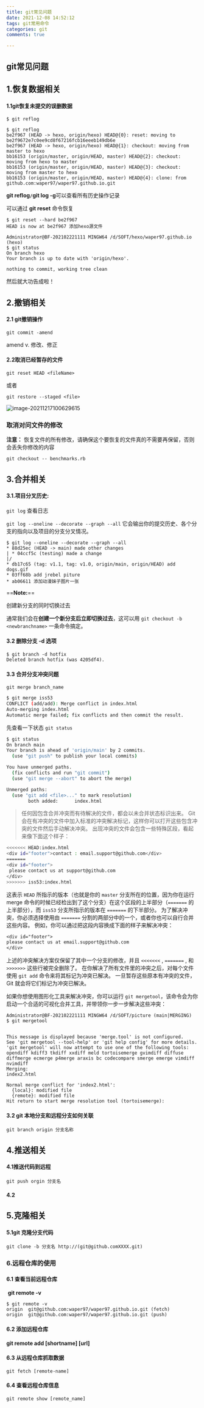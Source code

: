 ```yaml
---
title: git常见问题
date: 2021-12-08 14:52:12
tags: git常用命令
categories: git
comments: true

---
```



<!--more-->

## git常见问题

## 1.恢复数据相关

#### 1.1git恢复未提交的误删数据

```shell
$ git reflog
```

```shell
$ git reflog
be2f967 (HEAD -> hexo, origin/hexo) HEAD@{0}: reset: moving to be2f9672e7c0ee9cd8f67216fcb16eeeb149db6e
be2f967 (HEAD -> hexo, origin/hexo) HEAD@{1}: checkout: moving from master to hexo
bb16153 (origin/master, origin/HEAD, master) HEAD@{2}: checkout: moving from hexo to master
bb16153 (origin/master, origin/HEAD, master) HEAD@{3}: checkout: moving from master to hexo
bb16153 (origin/master, origin/HEAD, master) HEAD@{4}: clone: from github.com:waper97/waper97.github.io.git

```

**git reflog`/`git log -g**可以查看所有历史操作记录

可以通过 **git reset** 命令恢复

```shell
$ git reset --hard be2f967
HEAD is now at be2f967 添加hexo源文件

Administrator@BF-202102221111 MINGW64 /d/SOFT/hexo/waper97.github.io (hexo)
$ git status
On branch hexo
Your branch is up to date with 'origin/hexo'.

nothing to commit, working tree clean
```

然后就大功告成啦！





## 2.撤销相关

#### 2.1 git撤销操作

```
git commit -amend
```

amend v. 修改、修正

#### 2.2取消已经暂存的文件

```shell
git reset HEAD <fileName>
```

或者

```shell
git restore --staged <file>
```

![image-20211217100629615](https://raw.githubusercontent.com/waper97/Pic-Go/main/img/202112201032386.png)	

### 取消对问文件的修改

**注意：** 恢复文件的所有修改，请确保这个要恢复的文件真的不需要再保留，否则会丢失你修改的内容

```shell
git checkout -- benchmarks.rb
```





## 3.合并相关

#### 3.1.项目分叉历史:

`git log` 查看日志

`git log --oneline --decorate --graph --all`   它会输出你的提交历史、各个分支的指向以及项目的分支分叉情况。

```shell
$ git log --oneline --decorate --graph --all
* 88d25ec (HEAD -> main) made other changes
| * 04ccf5c (testing) made a change
|/
* db17c65 (tag: v1.1, tag: v1.0, origin/main, origin/HEAD) add dogs.gif
* 03ff68b add jrebel piture
* ab06611 添加动漫妹子图片一张
```

==**Note:**==

创建新分支的同时切换过去

通常我们会在**创建一个新分支后立即切换过去**，这可以用 `git checkout -b <newbranchname>` 一条命令搞定。





#### 3.2 **删除分支** -d 选项

```
$ git branch -d hotfix
Deleted branch hotfix (was 4205df4).
```

#### 3.3 合并分支冲突问题

`git merge branch_name`

```bash
$ git merge iss53
CONFLICT (add/add): Merge conflict in index.html
Auto-merging index.html
Automatic merge failed; fix conflicts and then commit the result.
```

先查看一下状态 `git status`

```bash
$ git status
On branch main
Your branch is ahead of 'origin/main' by 2 commits.
  (use "git push" to publish your local commits)

You have unmerged paths.
  (fix conflicts and run "git commit")
  (use "git merge --abort" to abort the merge)

Unmerged paths:
  (use "git add <file>..." to mark resolution)
        both added:      index.html
```

> 任何因包含合并冲突而有待解决的文件，都会以未合并状态标识出来。 Git 会在有冲突的文件中加入标准的冲突解决标记，这样你可以打开这些包含冲突的文件然后手动解决冲突。 出现冲突的文件会包含一些特殊区段，看起来像下面这个样子：

```bash
<<<<<<< HEAD:index.html
<div id="footer">contact : email.support@github.com</div>
=======
<div id="footer">
 please contact us at support@github.com
</div>
>>>>>>> iss53:index.html
```

这表示 `HEAD` 所指示的版本（也就是你的 `master` 分支所在的位置，因为你在运行 merge 命令的时候已经检出到了这个分支）在这个区段的上半部分（`=======` 的上半部分），而 `iss53` 分支所指示的版本在 `=======` 的下半部分。 为了解决冲突，你必须选择使用由 `=======` 分割的两部分中的一个，或者你也可以自行合并这些内容。 例如，你可以通过把这段内容换成下面的样子来解决冲突：

```tex
<div id="footer">
please contact us at email.support@github.com
</div>
```

上述的冲突解决方案仅保留了其中一个分支的修改，并且 `<<<<<<<` , `=======` , 和 `>>>>>>>` 这些行被完全删除了。 在你解决了所有文件里的冲突之后，对每个文件使用 `git add` 命令来将其标记为冲突已解决。 一旦暂存这些原本有冲突的文件，Git 就会将它们标记为冲突已解决。

如果你想使用图形化工具来解决冲突，你可以运行 `git mergetool`，该命令会为你启动一个合适的可视化合并工具，并带领你一步一步解决这些冲突：

```
Administrator@BF-202102221111 MINGW64 /d/SOFT/picture (main|MERGING)
$ git mergetool


This message is displayed because 'merge.tool' is not configured.
See 'git mergetool --tool-help' or 'git help config' for more details.
'git mergetool' will now attempt to use one of the following tools:
opendiff kdiff3 tkdiff xxdiff meld tortoisemerge gvimdiff diffuse diffmerge ecmerge p4merge araxis bc codecompare smerge emerge vimdiff nvimdiff
Merging:
index2.html

Normal merge conflict for 'index2.html':
  {local}: modified file
  {remote}: modified file
Hit return to start merge resolution tool (tortoisemerge):

```



#### 3.2 git 本地分支和远程分支如何关联

```
git branch origin 分支名称
```







## 4.推送相关

#### 4.1推送代码到远程

```shell
git push orgin 分支名
```

#### 4.2





## 5.克隆相关

#### 5.1git 克隆分支代码

```shell
git clone -b 分支名 http://(git@github.comXXXX.git)
```



### 6.远程仓库的使用

#### 6.1 查看当前远程仓库

​	**git remote -v**

 ```
 $ git remote -v
 origin  git@github.com:waper97/waper97.github.io.git (fetch)
 origin  git@github.com:waper97/waper97.github.io.git (push)
 ```

#### 6.2 添加远程仓库

**git remote add [shortname] [url]**



#### 6.3 从远程仓库抓取数据

```shell
git fetch [remote-name]
```

#### 6.4 查看远程仓库信息

```shell
git remote show [remote_name]
```

